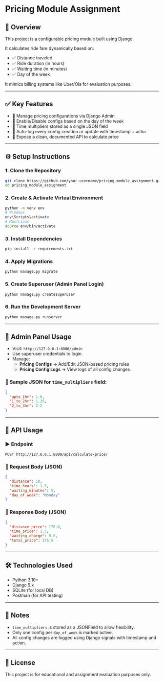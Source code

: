 # Pricing Module Assignment

## 📌 Overview

This project is a configurable pricing module built using Django.

It calculates ride fare dynamically based on:
- ✅ Distance traveled
- ✅ Ride duration (in hours)
- ✅ Waiting time (in minutes)
- ✅ Day of the week

It mimics billing systems like Uber/Ola for evaluation purposes.

---

## ✅ Key Features

- 🔧 Manage pricing configurations via Django Admin
- 📅 Enable/Disable configs based on the day of the week
- 🧠 Time multipliers stored as a single JSON field
- 📝 Auto-log every config creation or update with timestamp + actor
- 📡 Expose a clean, documented API to calculate price

---

## ⚙️ Setup Instructions

### 1. Clone the Repository

```bash
git clone https://github.com/your-username/pricing_module_assignment.git
cd pricing_module_assignment
```

### 2. Create & Activate Virtual Environment

```bash
python -m venv env
# Windows
env\Scripts\activate
# Mac/Linux
source env/bin/activate
```

### 3. Install Dependencies

```bash
pip install -r requirements.txt
```

### 4. Apply Migrations

```bash
python manage.py migrate
```

### 5. Create Superuser (Admin Panel Login)

```bash
python manage.py createsuperuser
```

### 6. Run the Development Server

```bash
python manage.py runserver
```

---

## 🔐 Admin Panel Usage

- Visit: `http://127.0.0.1:8000/admin`
- Use superuser credentials to login.
- Manage:
  - **Pricing Configs** → Add/Edit JSON-based pricing rules
  - **Pricing Config Logs** → View logs of all config changes

### 🧾 Sample JSON for `time_multipliers` field:
```json
{
  "upto_1hr": 1.0,
  "1_to_2hr": 1.25,
  "2_to_3hr": 2.2
}
```

---

## 📡 API Usage

### ▶️ Endpoint

```http
POST http://127.0.0.1:8000/api/calculate-price/
```

### 🔻 Request Body (JSON)

```json
{
  "distance": 10,
  "time_hours": 1.5,
  "waiting_minutes": 5,
  "day_of_week": "Monday"
}
```

### 🔺 Response Body (JSON)

```json
{
  "distance_price": 170.0,
  "time_price": 1.5,
  "waiting_charge": 5.0,
  "total_price": 176.5
}
```

---

## 🛠 Technologies Used

- Python 3.10+
- Django 5.x
- SQLite (for local DB)
- Postman (for API testing)

---

## 📝 Notes

- `time_multipliers` is stored as a JSONField to allow flexibility.
- Only one config per `day_of_week` is marked active.
- All config changes are logged using Django signals with timestamp and action.

---

## 📄 License

This project is for educational and assignment evaluation purposes only.
